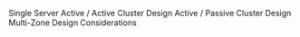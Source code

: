 Single Server
Active / Active Cluster Design
Active / Passive Cluster Design
Multi-Zone Design Considerations
 
